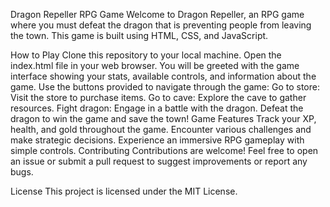 Dragon Repeller RPG Game
Welcome to Dragon Repeller, an RPG game where you must defeat the dragon that is preventing people from leaving the town. This game is built using HTML, CSS, and JavaScript.

How to Play
Clone this repository to your local machine.
Open the index.html file in your web browser.
You will be greeted with the game interface showing your stats, available controls, and information about the game.
Use the buttons provided to navigate through the game:
Go to store: Visit the store to purchase items.
Go to cave: Explore the cave to gather resources.
Fight dragon: Engage in a battle with the dragon.
Defeat the dragon to win the game and save the town!
Game Features
Track your XP, health, and gold throughout the game.
Encounter various challenges and make strategic decisions.
Experience an immersive RPG gameplay with simple controls.
Contributing
Contributions are welcome! Feel free to open an issue or submit a pull request to suggest improvements or report any bugs.

License
This project is licensed under the MIT License.

